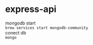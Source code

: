 # express-api
mongodb start  
```brew services start mongodb-community```  
conect db  
```mongo```  

